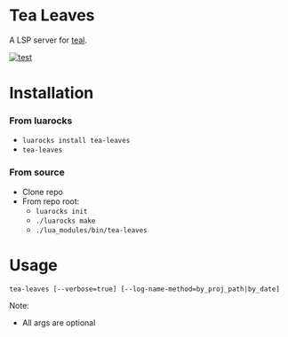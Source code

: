 
# Tea Leaves

A LSP server for [teal](https://github.com/teal-language/tl).

[![test](https://github.com/svermeulen/tea-leaves/actions/workflows/test.yml/badge.svg)](https://github.com/svermeulen/tea-leaves/actions/workflows/test.yml)

# Installation

### From luarocks

* `luarocks install tea-leaves`
* `tea-leaves`

### From source

* Clone repo
* From repo root:
  * `luarocks init`
  * `./luarocks make`
  * `./lua_modules/bin/tea-leaves`

# Usage

```
tea-leaves [--verbose=true] [--log-name-method=by_proj_path|by_date]
```

Note:

* All args are optional

